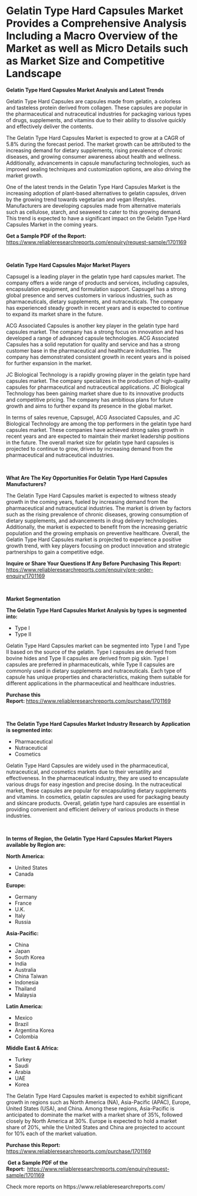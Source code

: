<p><h1>Gelatin Type Hard Capsules Market Provides a Comprehensive Analysis Including a Macro Overview of the Market as well as Micro Details such as Market Size and Competitive Landscape</h1></p><p><strong>Gelatin Type Hard Capsules Market Analysis and Latest Trends</strong></p>
<p><p>Gelatin Type Hard Capsules are capsules made from gelatin, a colorless and tasteless protein derived from collagen. These capsules are popular in the pharmaceutical and nutraceutical industries for packaging various types of drugs, supplements, and vitamins due to their ability to dissolve quickly and effectively deliver the contents.</p><p>The Gelatin Type Hard Capsules Market is expected to grow at a CAGR of 5.8% during the forecast period. The market growth can be attributed to the increasing demand for dietary supplements, rising prevalence of chronic diseases, and growing consumer awareness about health and wellness. Additionally, advancements in capsule manufacturing technologies, such as improved sealing techniques and customization options, are also driving the market growth.</p><p>One of the latest trends in the Gelatin Type Hard Capsules Market is the increasing adoption of plant-based alternatives to gelatin capsules, driven by the growing trend towards vegetarian and vegan lifestyles. Manufacturers are developing capsules made from alternative materials such as cellulose, starch, and seaweed to cater to this growing demand. This trend is expected to have a significant impact on the Gelatin Type Hard Capsules Market in the coming years.</p></p>
<p><strong>Get a Sample PDF of the Report:&nbsp;</strong> <a href="https://www.reliableresearchreports.com/enquiry/request-sample/1701169">https://www.reliableresearchreports.com/enquiry/request-sample/1701169</a></p>
<p>&nbsp;</p>
<p><strong>Gelatin Type Hard Capsules Major Market Players</strong></p>
<p><p>Capsugel is a leading player in the gelatin type hard capsules market. The company offers a wide range of products and services, including capsules, encapsulation equipment, and formulation support. Capsugel has a strong global presence and serves customers in various industries, such as pharmaceuticals, dietary supplements, and nutraceuticals. The company has experienced steady growth in recent years and is expected to continue to expand its market share in the future.</p><p>ACG Associated Capsules is another key player in the gelatin type hard capsules market. The company has a strong focus on innovation and has developed a range of advanced capsule technologies. ACG Associated Capsules has a solid reputation for quality and service and has a strong customer base in the pharmaceutical and healthcare industries. The company has demonstrated consistent growth in recent years and is poised for further expansion in the market.</p><p>JC Biological Technology is a rapidly growing player in the gelatin type hard capsules market. The company specializes in the production of high-quality capsules for pharmaceutical and nutraceutical applications. JC Biological Technology has been gaining market share due to its innovative products and competitive pricing. The company has ambitious plans for future growth and aims to further expand its presence in the global market.</p><p>In terms of sales revenue, Capsugel, ACG Associated Capsules, and JC Biological Technology are among the top performers in the gelatin type hard capsules market. These companies have achieved strong sales growth in recent years and are expected to maintain their market leadership positions in the future. The overall market size for gelatin type hard capsules is projected to continue to grow, driven by increasing demand from the pharmaceutical and nutraceutical industries.</p></p>
<p>&nbsp;</p>
<p><strong>What Are The Key Opportunities For Gelatin Type Hard Capsules Manufacturers?</strong></p>
<p><p>The Gelatin Type Hard Capsules market is expected to witness steady growth in the coming years, fueled by increasing demand from the pharmaceutical and nutraceutical industries. The market is driven by factors such as the rising prevalence of chronic diseases, growing consumption of dietary supplements, and advancements in drug delivery technologies. Additionally, the market is expected to benefit from the increasing geriatric population and the growing emphasis on preventive healthcare. Overall, the Gelatin Type Hard Capsules market is projected to experience a positive growth trend, with key players focusing on product innovation and strategic partnerships to gain a competitive edge.</p></p>
<p><strong>Inquire or Share Your Questions If Any Before Purchasing This Report:</strong> <a href="https://www.reliableresearchreports.com/enquiry/pre-order-enquiry/1701169">https://www.reliableresearchreports.com/enquiry/pre-order-enquiry/1701169</a></p>
<p>&nbsp;</p>
<p><strong>Market Segmentation</strong></p>
<p><strong>The Gelatin Type Hard Capsules Market Analysis by types is segmented into:</strong></p>
<p><ul><li>Type I</li><li>Type II</li></ul></p>
<p><p>Gelatin Type Hard Capsules market can be segmented into Type I and Type II based on the source of the gelatin. Type I capsules are derived from bovine hides and Type II capsules are derived from pig skin. Type I capsules are preferred in pharmaceuticals, while Type II capsules are commonly used in dietary supplements and nutraceuticals. Each type of capsule has unique properties and characteristics, making them suitable for different applications in the pharmaceutical and healthcare industries.</p></p>
<p><strong>Purchase this Report:&nbsp;</strong><a href="https://www.reliableresearchreports.com/purchase/1701169">https://www.reliableresearchreports.com/purchase/1701169</a></p>
<p>&nbsp;</p>
<p><strong>The Gelatin Type Hard Capsules Market Industry Research by Application is segmented into:</strong></p>
<p><ul><li>Pharmaceutical</li><li>Nutraceutical</li><li>Cosmetics</li></ul></p>
<p><p>Gelatin Type Hard Capsules are widely used in the pharmaceutical, nutraceutical, and cosmetics markets due to their versatility and effectiveness. In the pharmaceutical industry, they are used to encapsulate various drugs for easy ingestion and precise dosing. In the nutraceutical market, these capsules are popular for encapsulating dietary supplements and vitamins. In cosmetics, gelatin capsules are used for packaging beauty and skincare products. Overall, gelatin type hard capsules are essential in providing convenient and efficient delivery of various products in these industries.</p></p>
<p>&nbsp;</p>
<p><strong>In terms of Region, the Gelatin Type Hard Capsules Market Players available by Region are:</strong></p>
<p>
    <p> <strong> North America: </strong>
        <ul>
            <li>United States</li>
            <li>Canada</li>
        </ul>
        </p> 
    <p> <strong> Europe: </strong>
        <ul>
            <li>Germany</li>
            <li>France</li>
            <li>U.K.</li>
            <li>Italy</li>
            <li>Russia</li>
        </ul>
        </p> 
    <p> <strong> Asia-Pacific: </strong>
        <ul>
            <li>China</li>
            <li>Japan</li>
            <li>South Korea</li>
            <li>India</li>
            <li>Australia</li>
            <li>China Taiwan</li>
            <li>Indonesia</li>
            <li>Thailand</li>
            <li>Malaysia</li>
        </ul>
        </p> 
    <p> <strong> Latin America: </strong>
        <ul>
            <li>Mexico</li>
            <li>Brazil</li>
            <li>Argentina Korea</li>
            <li>Colombia</li>
        </ul>
        </p> 
    <p> <strong> Middle East & Africa: </strong>
        <ul>
            <li>Turkey</li>
            <li>Saudi</li>
            <li>Arabia</li>
            <li>UAE</li>
            <li>Korea</li>
        </ul>
    </p>
    </p>
<p><p>The Gelatin Type Hard Capsules market is expected to exhibit significant growth in regions such as North America (NA), Asia-Pacific (APAC), Europe, United States (USA), and China. Among these regions, Asia-Pacific is anticipated to dominate the market with a market share of 35%, followed closely by North America at 30%. Europe is expected to hold a market share of 20%, while the United States and China are projected to account for 10% each of the market valuation.</p></p>
<p><strong>Purchase this Report: </strong><a href="https://www.reliableresearchreports.com/purchase/1701169">https://www.reliableresearchreports.com/purchase/1701169</a></p>
<p>&nbsp;<strong>Get a Sample PDF of the Report:&nbsp;&nbsp;</strong><a href="https://www.reliableresearchreports.com/enquiry/request-sample/1701169">https://www.reliableresearchreports.com/enquiry/request-sample/1701169</a></p>
<p><strong></strong></p>
<p>Check more reports on https://www.reliableresearchreports.com/</p>
